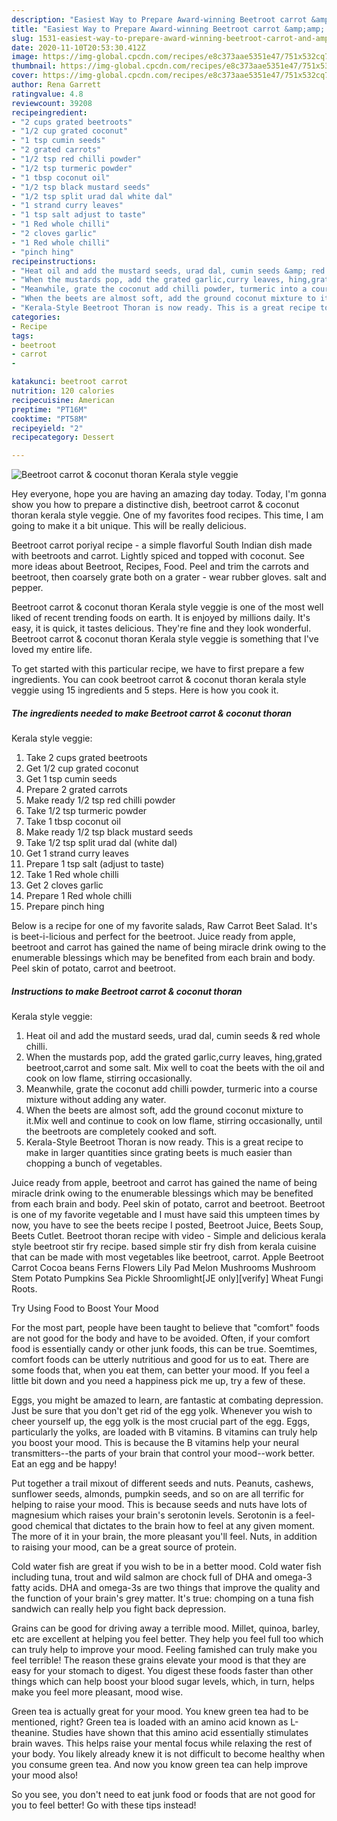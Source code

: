 ```yaml
---
description: "Easiest Way to Prepare Award-winning Beetroot carrot &amp;amp; coconut thoran Kerala style veggie"
title: "Easiest Way to Prepare Award-winning Beetroot carrot &amp;amp; coconut thoran Kerala style veggie"
slug: 1531-easiest-way-to-prepare-award-winning-beetroot-carrot-and-amp-coconut-thoran-kerala-style-veggie
date: 2020-11-10T20:53:30.412Z
image: https://img-global.cpcdn.com/recipes/e8c373aae5351e47/751x532cq70/beetroot-carrot-coconut-thoran-kerala-style-veggie-recipe-main-photo.jpg
thumbnail: https://img-global.cpcdn.com/recipes/e8c373aae5351e47/751x532cq70/beetroot-carrot-coconut-thoran-kerala-style-veggie-recipe-main-photo.jpg
cover: https://img-global.cpcdn.com/recipes/e8c373aae5351e47/751x532cq70/beetroot-carrot-coconut-thoran-kerala-style-veggie-recipe-main-photo.jpg
author: Rena Garrett
ratingvalue: 4.8
reviewcount: 39208
recipeingredient:
- "2 cups grated beetroots"
- "1/2 cup grated coconut"
- "1 tsp cumin seeds"
- "2 grated carrots"
- "1/2 tsp red chilli powder"
- "1/2 tsp turmeric powder"
- "1 tbsp coconut oil"
- "1/2 tsp black mustard seeds"
- "1/2 tsp split urad dal white dal"
- "1 strand curry leaves"
- "1 tsp salt adjust to taste"
- "1 Red whole chilli"
- "2 cloves garlic"
- "1 Red whole chilli"
- "pinch hing"
recipeinstructions:
- "Heat oil and add the mustard seeds, urad dal, cumin seeds &amp; red whole chilli."
- "When the mustards pop, add the grated garlic,curry leaves, hing,grated beetroot,carrot and some salt. Mix well to coat the beets with the oil and cook on low flame, stirring occasionally."
- "Meanwhile, grate the coconut add chilli powder, turmeric into a course mixture without adding any water."
- "When the beets are almost soft, add the ground coconut mixture to it.Mix well and continue to cook on low flame, stirring occasionally, until the beetroots are completely cooked and soft."
- "Kerala-Style Beetroot Thoran is now ready. This is a great recipe to make in larger quantities since grating beets is much easier than chopping a bunch of vegetables."
categories:
- Recipe
tags:
- beetroot
- carrot
- 

katakunci: beetroot carrot  
nutrition: 120 calories
recipecuisine: American
preptime: "PT16M"
cooktime: "PT58M"
recipeyield: "2"
recipecategory: Dessert

---
```



![Beetroot carrot &amp; coconut thoran
Kerala style veggie](https://img-global.cpcdn.com/recipes/e8c373aae5351e47/751x532cq70/beetroot-carrot-coconut-thoran-kerala-style-veggie-recipe-main-photo.jpg)

Hey everyone, hope you are having an amazing day today. Today, I'm gonna show you how to prepare a distinctive dish, beetroot carrot &amp; coconut thoran
kerala style veggie. One of my favorites food recipes. This time, I am going to make it a bit unique. This will be really delicious.

Beetroot carrot poriyal recipe - a simple flavorful South Indian dish made with beetroots and carrot. Lightly spiced and topped with coconut. See more ideas about Beetroot, Recipes, Food. Peel and trim the carrots and beetroot, then coarsely grate both on a grater - wear rubber gloves. salt and pepper.

Beetroot carrot &amp; coconut thoran
Kerala style veggie is one of the most well liked of recent trending foods on earth. It is enjoyed by millions daily. It's easy, it is quick, it tastes delicious. They're fine and they look wonderful. Beetroot carrot &amp; coconut thoran
Kerala style veggie is something that I've loved my entire life.


To get started with this particular recipe, we have to first prepare a few ingredients. You can cook beetroot carrot &amp; coconut thoran
kerala style veggie using 15 ingredients and 5 steps. Here is how you cook it.

<!--inarticleads1-->

##### The ingredients needed to make Beetroot carrot &amp; coconut thoran
Kerala style veggie:

1. Take 2 cups grated beetroots
1. Get 1/2 cup grated coconut
1. Get 1 tsp cumin seeds
1. Prepare 2 grated carrots
1. Make ready 1/2 tsp red chilli powder
1. Take 1/2 tsp turmeric powder
1. Take 1 tbsp coconut oil
1. Make ready 1/2 tsp black mustard seeds
1. Take 1/2 tsp split urad dal (white dal)
1. Get 1 strand curry leaves
1. Prepare 1 tsp salt (adjust to taste)
1. Take 1 Red whole chilli
1. Get 2 cloves garlic
1. Prepare 1 Red whole chilli
1. Prepare pinch hing


Below is a recipe for one of my favorite salads, Raw Carrot Beet Salad. It&#39;s is beet-i-licious and perfect for the beetroot. Juice ready from apple, beetroot and carrot has gained the name of being miracle drink owing to the enumerable blessings which may be benefited from each brain and body. Peel skin of potato, carrot and beetroot. 

<!--inarticleads2-->

##### Instructions to make Beetroot carrot &amp; coconut thoran
Kerala style veggie:

1. Heat oil and add the mustard seeds, urad dal, cumin seeds &amp; red whole chilli.
1. When the mustards pop, add the grated garlic,curry leaves, hing,grated beetroot,carrot and some salt. Mix well to coat the beets with the oil and cook on low flame, stirring occasionally.
1. Meanwhile, grate the coconut add chilli powder, turmeric into a course mixture without adding any water.
1. When the beets are almost soft, add the ground coconut mixture to it.Mix well and continue to cook on low flame, stirring occasionally, until the beetroots are completely cooked and soft.
1. Kerala-Style Beetroot Thoran is now ready. This is a great recipe to make in larger quantities since grating beets is much easier than chopping a bunch of vegetables.


Juice ready from apple, beetroot and carrot has gained the name of being miracle drink owing to the enumerable blessings which may be benefited from each brain and body. Peel skin of potato, carrot and beetroot. Beetroot is one of my favorite vegetable and I must have said this umpteen times by now, you have to see the beets recipe I posted, Beetroot Juice, Beets Soup, Beets Cutlet. Beetroot thoran recipe with video - Simple and delicious kerala style beetroot stir fry recipe. based simple stir fry dish from kerala cuisine that can be made with most vegetables like beetroot, carrot. Apple Beetroot Carrot Cocoa beans Ferns Flowers Lily Pad Melon Mushrooms Mushroom Stem Potato Pumpkins Sea Pickle Shroomlight‌[JE only][verify] Wheat Fungi Roots. 

Try Using Food to Boost Your Mood


For the most part, people have been taught to believe that "comfort" foods are not good for the body and have to be avoided. Often, if your comfort food is essentially candy or other junk foods, this can be true. Soemtimes, comfort foods can be utterly nutritious and good for us to eat. There are some foods that, when you eat them, can better your mood. If you feel a little bit down and you need a happiness pick me up, try a few of these.

Eggs, you might be amazed to learn, are fantastic at combating depression. Just be sure that you don't get rid of the egg yolk. Whenever you wish to cheer yourself up, the egg yolk is the most crucial part of the egg. Eggs, particularly the yolks, are loaded with B vitamins. B vitamins can truly help you boost your mood. This is because the B vitamins help your neural transmitters--the parts of your brain that control your mood--work better. Eat an egg and be happy!

Put together a trail mixout of different seeds and nuts. Peanuts, cashews, sunflower seeds, almonds, pumpkin seeds, and so on are all terrific for helping to raise your mood. This is because seeds and nuts have lots of magnesium which raises your brain's serotonin levels. Serotonin is a feel-good chemical that dictates to the brain how to feel at any given moment. The more of it in your brain, the more pleasant you'll feel. Nuts, in addition to raising your mood, can be a great source of protein.

Cold water fish are great if you wish to be in a better mood. Cold water fish including tuna, trout and wild salmon are chock full of DHA and omega-3 fatty acids. DHA and omega-3s are two things that improve the quality and the function of your brain's grey matter. It's true: chomping on a tuna fish sandwich can really help you fight back depression. 

Grains can be good for driving away a terrible mood. Millet, quinoa, barley, etc are excellent at helping you feel better. They help you feel full too which can truly help to improve your mood. Feeling famished can truly make you feel terrible! The reason these grains elevate your mood is that they are easy for your stomach to digest. You digest these foods faster than other things which can help boost your blood sugar levels, which, in turn, helps make you feel more pleasant, mood wise.

Green tea is actually great for your mood. You knew green tea had to be mentioned, right? Green tea is loaded with an amino acid known as L-theanine. Studies have shown that this amino acid essentially stimulates brain waves. This helps raise your mental focus while relaxing the rest of your body. You likely already knew it is not difficult to become healthy when you consume green tea. And now you know green tea can help improve your mood also!

So you see, you don't need to eat junk food or foods that are not good for you to feel better! Go  with  these tips  instead!

